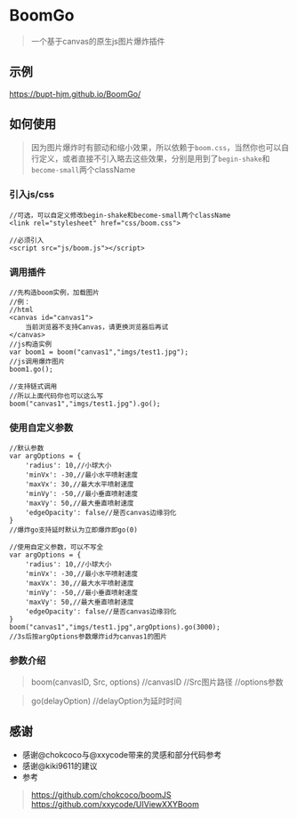 # BoomGo
>一个基于canvas的原生js图片爆炸插件

## 示例
https://bupt-hjm.github.io/BoomGo/

## 如何使用

>因为图片爆炸时有颤动和缩小效果，所以依赖于`boom.css`，当然你也可以自行定义，或者直接不引入略去这些效果，分别是用到了`begin-shake`和`become-small`两个className

### 引入js/css
```
//可选，可以自定义修改begin-shake和become-small两个className
<link rel="stylesheet" href="css/boom.css">
```

```
//必须引入
<script src="js/boom.js"></script>
```

### 调用插件
```
//先构造boom实例，加载图片
//例：
//html
<canvas id="canvas1">
    当前浏览器不支持Canvas，请更换浏览器后再试
</canvas>
//js构造实例
var boom1 = boom("canvas1","imgs/test1.jpg");
//js调用爆炸图片
boom1.go();

```

```
//支持链式调用
//所以上面代码你也可以这么写
boom("canvas1","imgs/test1.jpg").go();
```

### 使用自定义参数
```
//默认参数
var argOptions = {
    'radius': 10,//小球大小
    'minVx': -30,//最小水平喷射速度
    'maxVx': 30,//最大水平喷射速度
    'minVy': -50,//最小垂直喷射速度
    'maxVy': 50,//最大垂直喷射速度
    'edgeOpacity': false//是否canvas边缘羽化
}
//爆炸go支持延时默认为立即爆炸即go(0)
```

```
//使用自定义参数，可以不写全
var argOptions = {
    'radius': 10,//小球大小
    'minVx': -30,//最小水平喷射速度
    'maxVx': 30,//最大水平喷射速度
    'minVy': -50,//最小垂直喷射速度
    'maxVy': 50,//最大垂直喷射速度
    'edgeOpacity': false//是否canvas边缘羽化
}
boom("canvas1","imgs/test1.jpg",argOptions).go(3000);
//3s后按argOptions参数爆炸id为canvas1的图片
```


### 参数介绍
>boom(canvasID, Src, options)
>//canvasID
>//Src图片路径
>//options参数

>go(delayOption)
>//delayOption为延时时间

## 感谢

- 感谢@chokcoco与@xxycode带来的灵感和部分代码参考
- 感谢@kiki9611的建议
- 参考

>https://github.com/chokcoco/boomJS
>https://github.com/xxycode/UIViewXXYBoom

